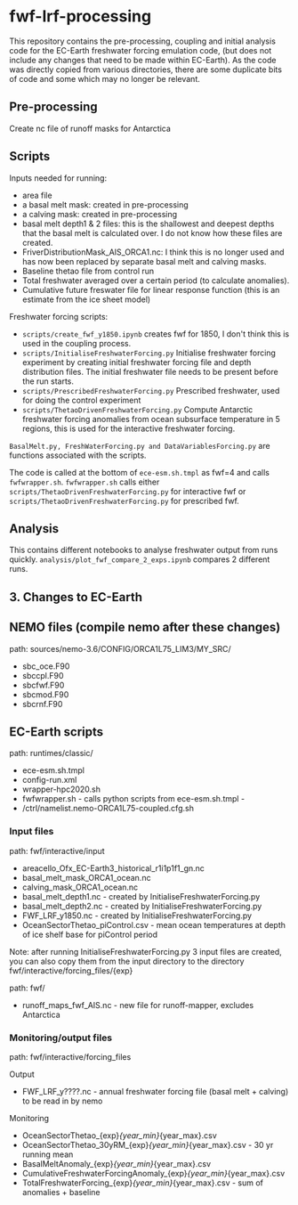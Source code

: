 # fwf-lrf-processing
This repository contains the pre-processing, coupling and initial analysis code for the EC-Earth freshwater forcing emulation code, (but does not include any changes that need to be made within EC-Earth). As the code was directly copied from various directories, there are some duplicate bits of code and some which may no longer be relevant. 

## Pre-processing
Create nc file of runoff masks for Antarctica

## Scripts
Inputs needed for running:
- area file
- a basal melt mask: created in pre-processing
- a calving mask: created in pre-processing
- basal melt depth1 & 2 files: this is the shallowest and deepest depths that the basal melt is calculated over. I do not know how these files are created. 
- FriverDistributionMask_AIS_ORCA1.nc: I think this is no longer used and has now been replaced by separate basal melt and calving masks.
- Baseline thetao file from control run
- Total freshwater averaged over a certain period (to calculate anomalies).
- Cumulative future freswater file for linear response function (this is an estimate from the ice sheet model)

Freshwater forcing scripts:
- `scripts/create_fwf_y1850.ipynb` creates fwf for 1850, I don't think this is used in the coupling process. 
- `scripts/InitialiseFreshwaterForcing.py` Initialise freshwater forcing experiment by creating initial freshwater forcing file and depth distribution files. The initial freshwater file needs to be present before the run starts. 
- `scripts/PrescribedFreshwaterForcing.py` Prescribed freshwater, used for doing the control experiment
- `scripts/ThetaoDrivenFreshwaterForcing.py` Compute Antarctic freshwater forcing anomalies from ocean subsurface temperature in 5 regions, this is used for the interactive freshwater forcing.

`BasalMelt.py, FreshWaterForcing.py and DataVariablesForcing.py` are functions associated with the scripts. 

The code is called at the bottom of `ece-esm.sh.tmpl` as fwf=4 and calls `fwfwrapper.sh`. 
`fwfwrapper.sh` calls either `scripts/ThetaoDrivenFreshwaterForcing.py` for interactive fwf or `scripts/ThetaoDrivenFreshwaterForcing.py` for prescribed fwf. 

## Analysis
This contains different notebooks to analyse freshwater output from runs quickly. `analysis/plot_fwf_compare_2_exps.ipynb` compares 2 different runs. 


## 3. Changes to EC-Earth

## NEMO files (compile nemo after these changes)
path: sources/nemo-3.6/CONFIG/ORCA1L75_LIM3/MY_SRC/
- sbc_oce.F90
- sbccpl.F90
- sbcfwf.F90
- sbcmod.F90
- sbcrnf.F90

## EC-Earth scripts
path: runtimes/classic/

- ece-esm.sh.tmpl
- config-run.xml
- wrapper-hpc2020.sh
- fwfwrapper.sh                 - calls python scripts from ece-esm.sh.tmpl             -
- /ctrl/namelist.nemo-ORCA1L75-coupled.cfg.sh 

### Input files
path: fwf/interactive/input

- areacello_Ofx_EC-Earth3_historical_r1i1p1f1_gn.nc
- basal_melt_mask_ORCA1_ocean.nc
- calving_mask_ORCA1_ocean.nc
- basal_melt_depth1.nc - created by InitialiseFreshwaterForcing.py 
- basal_melt_depth2.nc - created by InitialiseFreshwaterForcing.py
- FWF_LRF_y1850.nc - created by InitialiseFreshwaterForcing.py
- OceanSectorThetao_piControl.csv - mean ocean temperatures at depth of ice shelf base for piControl period

Note: after running InitialiseFreshwaterForcing.py 3 input files are created, you can also copy them from the input directory to the directory fwf/interactive/forcing_files/{exp}

path: fwf/
- runoff_maps_fwf_AIS.nc    - new file for runoff-mapper, excludes Antarctica

### Monitoring/output files
path: fwf/interactive/forcing_files

Output
- FWF_LRF_y????.nc - annual freshwater forcing file (basal melt + calving) to be read in by nemo

Monitoring
- OceanSectorThetao_{exp}_{year_min}_{year_max}.csv
- OceanSectorThetao_30yRM_{exp}_{year_min}_{year_max}.csv - 30 yr running mean
- BasalMeltAnomaly_{exp}_{year_min}_{year_max}.csv
- CumulativeFreshwaterForcingAnomaly_{exp}_{year_min}_{year_max}.csv
- TotalFreshwaterForcing_{exp}_{year_min}_{year_max}.csv - sum of anomalies + baseline
